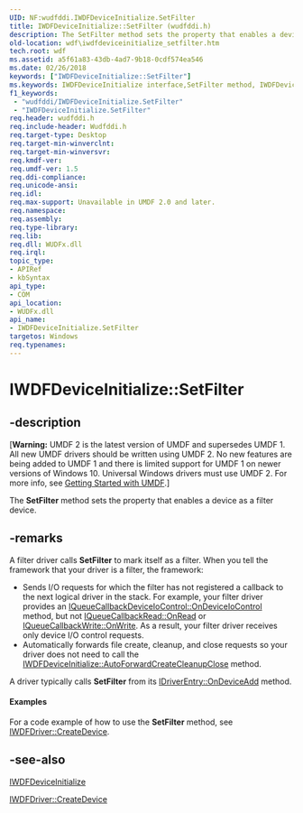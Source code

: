 ```yaml
---
UID: NF:wudfddi.IWDFDeviceInitialize.SetFilter
title: IWDFDeviceInitialize::SetFilter (wudfddi.h)
description: The SetFilter method sets the property that enables a device as a filter device.
old-location: wdf\iwdfdeviceinitialize_setfilter.htm
tech.root: wdf
ms.assetid: a5f61a83-43db-4ad7-9b18-0cdf574ea546
ms.date: 02/26/2018
keywords: ["IWDFDeviceInitialize::SetFilter"]
ms.keywords: IWDFDeviceInitialize interface,SetFilter method, IWDFDeviceInitialize.SetFilter, IWDFDeviceInitialize::SetFilter, SetFilter, SetFilter method, SetFilter method,IWDFDeviceInitialize interface, UMDFDeviceObjectRef_742df830-2e67-4f03-bdfb-77cef5bc21bf.xml, umdf.iwdfdeviceinitialize_setfilter, wdf.iwdfdeviceinitialize_setfilter, wudfddi/IWDFDeviceInitialize::SetFilter
f1_keywords:
 - "wudfddi/IWDFDeviceInitialize.SetFilter"
 - "IWDFDeviceInitialize.SetFilter"
req.header: wudfddi.h
req.include-header: Wudfddi.h
req.target-type: Desktop
req.target-min-winverclnt: 
req.target-min-winversvr: 
req.kmdf-ver: 
req.umdf-ver: 1.5
req.ddi-compliance: 
req.unicode-ansi: 
req.idl: 
req.max-support: Unavailable in UMDF 2.0 and later.
req.namespace: 
req.assembly: 
req.type-library: 
req.lib: 
req.dll: WUDFx.dll
req.irql: 
topic_type:
- APIRef
- kbSyntax
api_type:
- COM
api_location:
- WUDFx.dll
api_name:
- IWDFDeviceInitialize.SetFilter
targetos: Windows
req.typenames: 
---
```


# IWDFDeviceInitialize::SetFilter


## -description


<p class="CCE_Message">[<b>Warning:</b> UMDF 2 is the latest version of UMDF and supersedes UMDF 1.  All new UMDF drivers should be written using UMDF 2.  No new features are being added to UMDF 1 and there is limited support for UMDF 1 on newer versions of Windows 10.  Universal Windows drivers must use UMDF 2.  For more info, see <a href="https://docs.microsoft.com/windows-hardware/drivers/wdf/getting-started-with-umdf-version-2">Getting Started with UMDF</a>.]

The <b>SetFilter</b> method sets the property that enables a device as a filter device.


## -remarks



A filter driver calls <b>SetFilter</b> to mark itself as a filter.  When you tell the framework that your driver is a filter, the framework:

<ul>
<li>Sends  I/O requests for which the filter has not registered a callback to the next logical driver in the stack.  For example, your filter driver provides an <a href="https://docs.microsoft.com/windows-hardware/drivers/ddi/wudfddi/nf-wudfddi-iqueuecallbackdeviceiocontrol-ondeviceiocontrol">IQueueCallbackDeviceIoControl::OnDeviceIoControl</a>  method, but not <a href="https://docs.microsoft.com/windows-hardware/drivers/ddi/wudfddi/nf-wudfddi-iqueuecallbackread-onread">IQueueCallbackRead::OnRead</a> or <a href="https://docs.microsoft.com/windows-hardware/drivers/ddi/wudfddi/nf-wudfddi-iqueuecallbackwrite-onwrite">IQueueCallbackWrite::OnWrite</a>.  As a result, your filter driver receives only device I/O control requests.</li>
<li>Automatically forwards file create, cleanup, and close requests so your driver does not need to call the <a href="https://docs.microsoft.com/windows-hardware/drivers/ddi/wudfddi/nf-wudfddi-iwdfdeviceinitialize-autoforwardcreatecleanupclose">IWDFDeviceInitialize::AutoForwardCreateCleanupClose</a> method.</li>
</ul>
A driver typically calls <b>SetFilter</b> from its <a href="https://docs.microsoft.com/windows-hardware/drivers/ddi/wudfddi/nf-wudfddi-idriverentry-ondeviceadd">IDriverEntry::OnDeviceAdd</a> method.


#### Examples

For a code example of how to use the <b>SetFilter</b> method, see <a href="https://docs.microsoft.com/windows-hardware/drivers/ddi/wudfddi/nf-wudfddi-iwdfdriver-createdevice">IWDFDriver::CreateDevice</a>.

<div class="code"></div>



## -see-also




<a href="https://docs.microsoft.com/windows-hardware/drivers/ddi/wudfddi/nn-wudfddi-iwdfdeviceinitialize">IWDFDeviceInitialize</a>



<a href="https://docs.microsoft.com/windows-hardware/drivers/ddi/wudfddi/nf-wudfddi-iwdfdriver-createdevice">IWDFDriver::CreateDevice</a>
 

 

